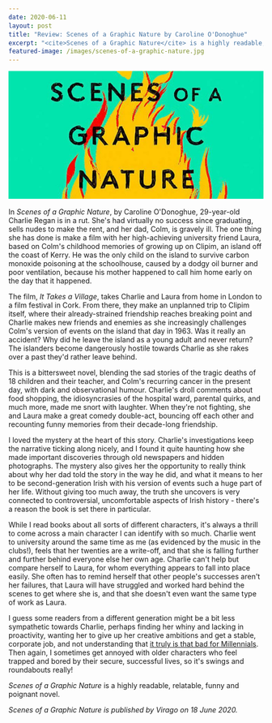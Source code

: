 ```yaml
---
date: 2020-06-11
layout: post
title: "Review: Scenes of a Graphic Nature by Caroline O'Donoghue"
excerpt: "<cite>Scenes of a Graphic Nature</cite> is a highly readable, relatable, funny and poignant novel."
featured-image: /images/scenes-of-a-graphic-nature.jpg
---
```


![Scenes of a Graphic Nature](/images/scenes-of-a-graphic-nature.jpg)

In <cite>Scenes of a Graphic Nature</cite>, by Caroline O'Donoghue, 29-year-old Charlie Regan is in a rut. She's had virtually no success since graduating, sells nudes to make the rent, and her dad, Colm, is gravely ill. The one thing she has done is make a film with her high-achieving university friend Laura, based on Colm's childhood memories of growing up on Clipim, an island off the coast of Kerry. He was the only child on the island to survive carbon monoxide poisoning at the schoolhouse, caused by a dodgy oil burner and poor ventilation, because his mother happened to call him home early on the day that it happened.

The film, <cite>It Takes a Village</cite>, takes Charlie and Laura from home in London to a film festival in Cork. From there, they make an unplanned trip to Clipim itself, where their already-strained friendship reaches breaking point and Charlie makes new friends and enemies as she increasingly challenges Colm's version of events on the island that day in 1963. Was it really an accident? Why did he leave the island as a young adult and never return? The islanders become dangerously hostile towards Charlie as she rakes over a past they'd rather leave behind.

This is a bittersweet novel, blending the sad stories of the tragic deaths of 18 children and their teacher, and Colm's recurring cancer in the present day, with dark and observational humour. Charlie's droll comments about food shopping, the idiosyncrasies of the hospital ward, parental quirks, and much more, made me snort with laughter. When they're not fighting, she and Laura make a great comedy double-act, bouncing off each other and recounting funny memories from their decade-long friendship.

I loved the mystery at the heart of this story. Charlie's investigations keep the narrative ticking along nicely, and I found it quite haunting how she made important discoveries through old newspapers and hidden photographs. The mystery also gives her the opportunity to really think about why her dad told the story in the way he did, and what it means to her to be second-generation Irish with his version of events such a huge part of her life. Without giving too much away, the truth she uncovers is very connected to controversial, uncomfortable aspects of Irish history - there's a reason the book is set there in particular.

While I read books about all sorts of different characters, it's always a thrill to come across a main character I can identify with so much. Charlie went to university around the same time as me (as evidenced by the music in the clubs!), feels that her twenties are a write-off, and that she is falling further and further behind everyone else her own age. Charlie can't help but compare herself to Laura, for whom everything appears to fall into place easily. She often has to remind herself that other people's successes aren't her failures, that Laura will have struggled and worked hard behind the scenes to get where she is, and that she doesn't even want the same type of work as Laura.

I guess some readers from a different generation might be a bit less sympathetic towards Charlie, perhaps finding her whiny and lacking in proactivity, wanting her to give up her creative ambitions and get a stable, corporate job, and not understanding that [it truly is that bad for Millennials](https://www.washingtonpost.com/business/2020/05/27/millennial-recession-covid/). Then again, I sometimes get annoyed with older characters who feel trapped and bored by their secure, successful lives, so it's swings and roundabouts really!

<cite>Scenes of a Graphic Nature</cite> is a highly readable, relatable, funny and poignant novel.

*<cite>Scenes of a Graphic Nature</cite> is published by Virago on 18 June 2020.*

